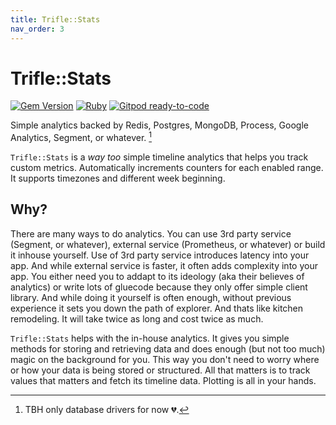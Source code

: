 ```yaml
---
title: Trifle::Stats
nav_order: 3
---
```


# Trifle::Stats

[![Gem Version](https://badge.fury.io/rb/trifle-stats.svg)](https://rubygems.org/gems/trifle-stats)
[![Ruby](https://github.com/trifle-io/trifle-stats/workflows/Ruby/badge.svg?branch=main)](https://github.com/trifle-io/trifle-stats)
[![Gitpod ready-to-code](https://img.shields.io/badge/Gitpod-ready--to--code-blue?logo=gitpod)](https://gitpod.io/#https://github.com/trifle-io/trifle-stats)

Simple analytics backed by Redis, Postgres, MongoDB, Process, Google Analytics, Segment, or whatever. [^1]

`Trifle::Stats` is a _way too_ simple timeline analytics that helps you track custom metrics. Automatically increments counters for each enabled range. It supports timezones and different week beginning.

## Why?

There are many ways to do analytics. You can use 3rd party service (Segment, or whatever), external service (Prometheus, or whatever) or build it inhouse yourself. Use of 3rd party service introduces latency into your app. And while external service is faster, it often adds complexity into your app. You either need you to addapt to its ideology (aka their believes of analytics) or write lots of gluecode because they only offer simple client library. And while doing it yourself is often enough, without previous experience it sets you down the path of explorer. And thats like kitchen remodeling. It will take twice as long and cost twice as much.

`Trifle::Stats` helps with the in-house analytics. It gives you simple methods for storing and retrieving data and does enough (but not too much) magic on the background for you. This way you don't need to worry where or how your data is being stored or structured. All that matters is to track values that matters and fetch its timeline data. Plotting is all in your hands.

[^1]: TBH only database drivers for now 💔.
